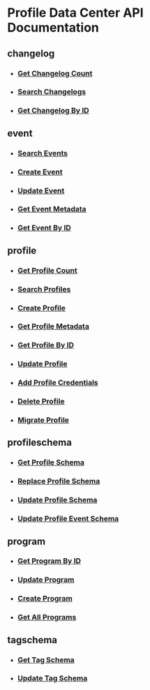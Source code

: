 # Profile Data Center API Documentation

## changelog

- ### [Get Changelog Count](/api-documentation/changelog/getcount.md)

- ### [Search Changelogs](/api-documentation/changelog/search.md)

- ### [Get Changelog By ID](/api-documentation/changelog/getbyid.md)

## event

- ### [Search Events](/api-documentation/event/search.md)

- ### [Create Event](/api-documentation/event/create.md)

- ### [Update Event](/api-documentation/event/update.md)

- ### [Get Event Metadata](/api-documentation/event/getmetadata.md)

- ### [Get Event By ID](/api-documentation/event/getbyid.md)

## profile

- ### [Get Profile Count](/api-documentation/profile/getcount.md)

- ### [Search Profiles](/api-documentation/profile/search.md)

- ### [Create Profile](/api-documentation/profile/create.md)

- ### [Get Profile Metadata](/api-documentation/profile/getmetadata.md)

- ### [Get Profile By ID](/api-documentation/profile/getbyid.md)

- ### [Update Profile](/api-documentation/profile/update.md)

- ### [Add Profile Credentials](/api-documentation/profile/addcredentials.md)

- ### [Delete Profile](/api-documentation/profile/delete.md)

- ### [Migrate Profile](/api-documentation/profile/migrate.md)

## profileschema

- ### [Get Profile Schema](/api-documentation/profileschema/get.md)

- ### [Replace Profile Schema](/api-documentation/profileschema/put.md)

- ### [Update Profile Schema](/api-documentation/profileschema/patch.md)

- ### [Update Profile Event Schema](/api-documentation/profileschema/patchevent.md)

## program

- ### [Get Program By ID](/api-documentation/program/getbyid.md)

- ### [Update Program](/api-documentation/program/update.md)

- ### [Create Program](/api-documentation/program/create.md)

- ### [Get All Programs](/api-documentation/program/get.md)

## tagschema

- ### [Get Tag Schema](/api-documentation/tagschema/get.md)

- ### [Update Tag Schema](/api-documentation/tagschema/update.md)
